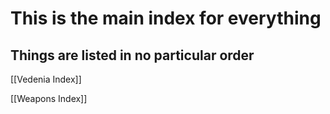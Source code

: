 # This is the main index for everything
## Things are listed in no particular order

[[Vedenia Index]]

[[Weapons Index]]
